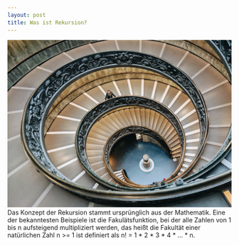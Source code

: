```yaml
---
layout: post
title: Was ist Rekursion?
---
```

![Prozessor](/public/pictures/fibunacci.jpg)
Das Konzept der Rekursion stammt ursprünglich aus der Mathematik. Eine der bekanntesten Beispiele ist die Fakulätsfunktion, bei der alle Zahlen von 1 bis n aufsteigend multipliziert werden, das heißt die Fakultät einer natürlichen Zahl n >= 1 ist definiert als n! = 1 * 2 * 3 * 4 * ... * n. 